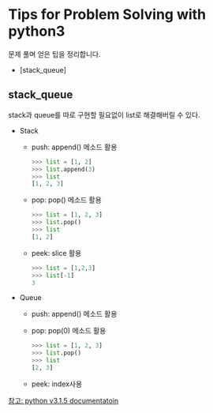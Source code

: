 # Tips for Problem Solving with python3

문제 풀며 얻은 팁을 정리합니다.

* \[stack\_queue\]

## stack\_queue

stack과 queue를 따로 구현할 필요없이 list로 해결해버릴 수 있다.

* Stack
  * push: append\(\) 메소드 활용

    ```python
    >>> list = [1, 2]
    >>> list.append(3)
    >>> list
    [1, 2, 3]
    ```

  * pop: pop\(\) 메소드 활용

    ```python
    >>> list = [1, 2, 3]
    >>> list.pop()
    >>> list
    [1, 2]
    ```

  * peek: slice 활용

    ```python
    >>> list = [1,2,3]
    >>> list[-1]
    3
    ```
* Queue
  * push: append\(\) 메소드 활용
  * pop: pop\(0\) 메소드 활용

    ```python
    >>> list = [1, 2, 3]
    >>> list.pop()
    >>> list
    [2, 3]
    ```

  * peek: index사용

[참고: python v3.1.5 documentatoin](https://docs.python.org/3.1/tutorial/datastructures.html)

